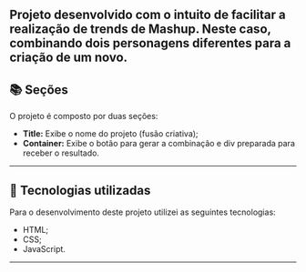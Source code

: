 


<div align="center">
            <img align-"right" src="https://github.com/user-attachments/assets/c63b385d-0442-43b1-9420-5029e5003e2a" alt="" srcset="" widht:700>
</div>

<div align="center">
            <img align-"right" src="https://github.com/user-attachments/assets/afd40c6e-c2e4-477c-9dc6-9abb5065fc2d" alt="" srcset="" widht:800>
</div>




Projeto desenvolvido com o intuito de facilitar a realização de trends de Mashup. Neste caso, combinando dois personagens diferentes para a criação de um novo.
---
## 📚 Seções

O projeto é composto por duas seções:

- **Title:** Exibe o nome do projeto (fusão criativa);
- **Container:** Exibe o botão para gerar a combinação e div preparada para receber o resultado.
---

## 💼 Tecnologias utilizadas

Para o desenvolvimento deste projeto utilizei as seguintes tecnologias:

- HTML;
- CSS;
- JavaScript.

---
